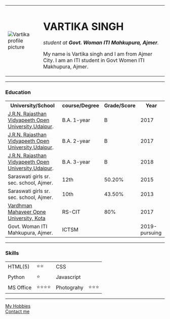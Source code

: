 <!DOCTYPE html>
<html>

<head>
  <meta charset="UTF-8">
  <title>Vartika's personal site</title>
  <link rel="stylesheet" href="css/styles.css">

</head>

<body>
  <table cellspacing="20">
    <tr>
      <td><img src="https://media-exp1.licdn.com/dms/image/C5603AQH_3br8PUg4VQ/profile-displayphoto-shrink_400_400/0?e=1602720000&v=beta&t=z-yQL-czKXQR0sC_U6EG-pIl0_LzUJQ-zWe4dj-NjPU" alt="Vartika profile picture"></td>
      <td><h1>VARTIKA SINGH</h1>
      <p><em>student at <strong>Govt. Woman ITI Mahkupura, Ajmer</strong>.</em></p>
      <p>My name is Vartika singh and I am from Ajmer City. I am an ITI student in Govt Women ITI Makhupura, Ajmer.</p></td>
    </tr>
  </table>
  <hr>
  <h3>Education</h3>
  <table cellspacing="10">
    <tr>
      <th>University/School</th>
      <th>course/Degree</th>
      <th>Grade/Score</th>
      <th>Year</th>
    </tr>
    <tr>
      <td><a href="http://www.jrnrvu.edu.in/index.php"> J.R.N. Rajasthan Vidyapeeth Open University,Udaipur</a>.</td>
      <td>B.A. 1-year</td>
      <td>B</td>
      <td>2017</td>
    </tr>
    <tr>
      <td><a href="http://www.jrnrvu.edu.in/index.php"> J.R.N. Rajasthan Vidyapeeth Open University,Udaipur</a>.</td>
      <td>B.A. 2-year</td>
      <td>B</td>
      <td>2017</td>
    </tr>
    <tr>
      <td><a href="http://www.jrnrvu.edu.in/index.php"> J.R.N. Rajasthan Vidyapeeth Open University,Udaipur</a>.</td>
      <td>B.A. 3-year</td>
      <td>B</td>
      <td>2018</td>
    </tr>
    <tr>
      <td> Saraswati girls sr. sec. school, Ajmer.</td>
      <td>12th</td>
      <td>50.20%</td>
      <td>2015</td>
    </tr>
    <tr>
      <td> Saraswati girls sr. sec. school, Ajmer.</td>
      <td>10th</td>
      <td>43.50%</td>
      <td>2013</td>
    </tr>
    <tr>
      <td><a href="https://www.vmou.ac.in/">Vardhman Mahaveer Opne University, Kota</a></td>
      <td>RS-CIT</td>
      <td>80%</td>
      <td>2017</td>
    </tr>
    <tr>
      <td> Govt. Woman ITI Mahkupura, Ajmer.</td>
      <td>ICTSM</td>
      <td></td>
      <td>2019-pursuing</td>
    </tr>
  </table>
  <hr>
  <h3>Skills</h3>
  <table cellspacing="10">
    <tr>
      <td>HTML(5)</td>
      <td>⭐⭐</td>
      <td>CSS</td>
      <td></td>
    </tr>
    <tr>
      <td>Python</td>
      <td>⭐</td>
      <td>Javascript</td>
      <td></td>
    </tr>
    <tr>
      <td>MS Office</td>
      <td>⭐⭐⭐⭐</td>
      <td>Photograhy</td>
      <td>⭐⭐⭐</td>
    </tr>
  </table>
  <hr>
  <a href="hobbies.html">My Hobbies</a><br>
  <a href="contact.html">Contact me</a>

</body>

</html>
